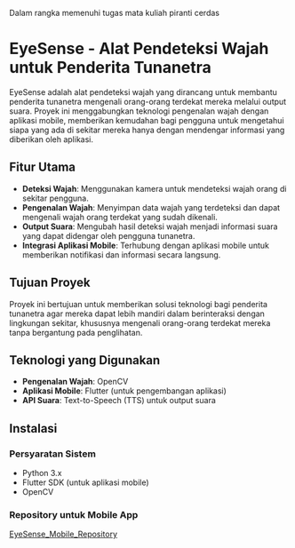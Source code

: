 Dalam rangka memenuhi tugas mata kuliah piranti cerdas

# EyeSense - Alat Pendeteksi Wajah untuk Penderita Tunanetra

EyeSense adalah alat pendeteksi wajah yang dirancang untuk membantu penderita tunanetra mengenali orang-orang terdekat mereka melalui output suara. Proyek ini menggabungkan teknologi pengenalan wajah dengan aplikasi mobile, memberikan kemudahan bagi pengguna untuk mengetahui siapa yang ada di sekitar mereka hanya dengan mendengar informasi yang diberikan oleh aplikasi.

## Fitur Utama

- **Deteksi Wajah**: Menggunakan kamera untuk mendeteksi wajah orang di sekitar pengguna.
- **Pengenalan Wajah**: Menyimpan data wajah yang terdeteksi dan dapat mengenali wajah orang terdekat yang sudah dikenali.
- **Output Suara**: Mengubah hasil deteksi wajah menjadi informasi suara yang dapat didengar oleh pengguna tunanetra.
- **Integrasi Aplikasi Mobile**: Terhubung dengan aplikasi mobile untuk memberikan notifikasi dan informasi secara langsung.

## Tujuan Proyek

Proyek ini bertujuan untuk memberikan solusi teknologi bagi penderita tunanetra agar mereka dapat lebih mandiri dalam berinteraksi dengan lingkungan sekitar, khususnya mengenali orang-orang terdekat mereka tanpa bergantung pada penglihatan.

## Teknologi yang Digunakan

- **Pengenalan Wajah**: OpenCV
- **Aplikasi Mobile**: Flutter (untuk pengembangan aplikasi)
- **API Suara**: Text-to-Speech (TTS) untuk output suara

## Instalasi

### Persyaratan Sistem

- Python 3.x
- Flutter SDK (untuk aplikasi mobile)
- OpenCV

### Repository untuk Mobile App

[EyeSense_Mobile_Repository]([https://github.com/Luthfiashofaa/EyeSense](https://github.com/Luthfiashofaa/EyeSense_Mobile.git))

